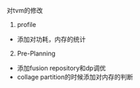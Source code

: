 对tvm的修改

1. profile
- 添加对功耗，内存的统计

2. Pre-Planning
- 添加fusion repository和dp调优
- collage partition的时候添加对内存的判断
